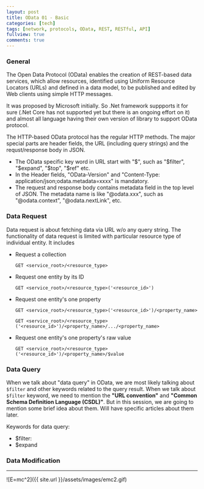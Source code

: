 ```yaml
---
layout: post
title: OData 01 - Basic
categories: [tech]
tags: [network, protocols, OData, REST, RESTful, API]
fullview: true
comments: true
---
```


### General

The Open Data Protocol (OData) enables the creation of REST-based data services, which allow resources, identified using Uniform Resource Locators (URLs) and defined in a data model, to be published and edited by Web clients using simple HTTP messages.

It was proposed by Microsoft initially. So .Net framework suppports it for sure (.Net Core has not supported yet but there is an ongoing effort on it) and almost all language having their own version of library to support OData protocol.

The HTTP-based OData protocol has the regular HTTP methods. The major special parts are header fields, the URL (including query strings) and the requst/response body in JSON. 

* The OData specific key word in URL start with "$", such as "$filter", "$expand", "$top", "$ref" etc.
* In the Header fields, "OData-Version" and "Content-Type: application/json;odata.metadata=xxxx" is mandatory.
* The request and response body contains metadata field in the top level of JSON. The metadata name is like "@odata.xxx", such as "@odata.context", "@odata.nextLink", etc.

### Data Request

Data request is about fetching data via URL w/o any query string. The functionality of data request is limited with particular resource type of individual entity. It includes

* Request a collection

    `GET <service_root>/<resource_type>`

* Request one entity by its ID

    `GET <service_root>/<resource_type>('<resource_id>')`

* Request one entity's one property

    `GET <service_root>/<resource_type>('<resource_id>')/<property_name>`
    
    `GET <service_root>/<resource_type>('<resource_id>')/<property_name>/.../<property_name>`

* Request one entity's one property's raw value

    `GET <service_root>/<resource_type>('<resource_id>')/<property_name>/$value`

### Data Query

When we talk about "data query" in OData, we are most likely talking about `$filter` and other keywords related to the query result. When we talk about `$filter` keyword, we need to mention the **"URL convention"** and **"Common Schema Definition Language (CSDL)"**. But in this session, we are going to mention some brief idea about them. Will have specific articles about them later.

Keywords for data query:

* $filter: 
* $expand

### Data Modification

---
![E=mc^2]({{ site.url }}/assets/images/emc2.gif)